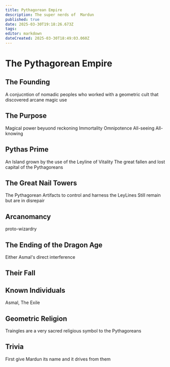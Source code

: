 ```yaml
---
title: Pythagorean Empire
description: The super nerds of  Mardun
published: true
date: 2025-03-30T19:18:26.673Z
tags: 
editor: markdown
dateCreated: 2025-03-30T18:49:03.060Z
---
```


# The Pythagorean Empire

## The Founding
A conjucntion of nomadic peoples who worked with a geometric cult that discovered arcane magic use

## The Purpose
Magical power beyuond reckoning
Immortality
Omnipotence
All-seeing 
All-knowing

## Pythas Prime
An Island grown by the use of the Leyline of Vitality
The great fallen and lost capital of the Pythagoreans

## The Great Nail Towers
The Pythagorean Artifacts to control and harness the LeyLines
Still remain but are in disrepair

## Arcanomancy
proto-wizardry

## The Ending of the Dragon Age
Either Asmal's direct interference

## Their Fall

## Known Individuals
Asmal, The Exile

## Geometric Religion
Traingles are a very sacred religious symbol to the Pythagoreans

## Trivia
First give Mardun its name and it drives from them